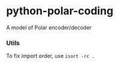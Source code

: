 # python-polar-coding
A model of Polar encoder/decoder


### Utils
To fix import order, use ``isort -rc .``
